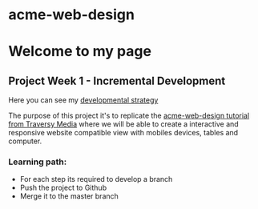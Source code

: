 # acme-web-design
# Welcome to my page 

## Project Week 1 - Incremental Development
 
Here you can see my [developmental strategy](development-strategy.md)

The purpose of this project it's to replicate the [acme-web-design tutorial from Traversy Media](https://www.youtube.com/watch?v=Wm6CUkswsNw) where we will be able to create a interactive and responsive website compatible view with mobiles devices, tables and computer.

### Learning path: 
 * For each step its required to develop a branch 
 * Push the project to Github
 * Merge it to the master branch 